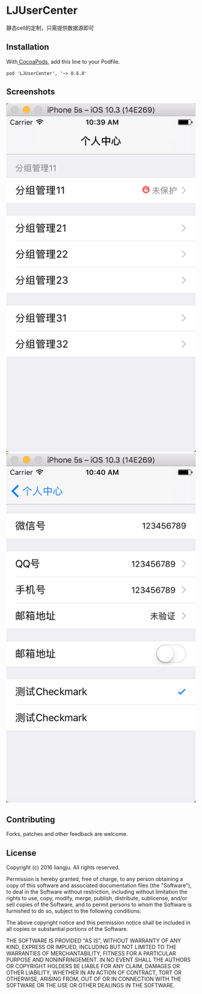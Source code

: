 # LJUserCenter
静态cell的定制，只需提供数据源即可

## Installation
With[ CocoaPods,](https://cocoapods.org/) add this line to your Podfile.

```
pod 'LJUserCenter', '~> 0.6.0' 
```

## Screenshots
![](https://github.com/liuliangju/LJUserCenter/raw/master/Screenshots/image1.png) ![](https://github.com/liuliangju/LJUserCenter/raw/master/Screenshots/image2.png)


## Contributing

Forks, patches and other feedback are welcome.

## License

Copyright (c) 2016 liangju. All rights reserved.

Permission is hereby granted, free of charge, to any person obtaining a copy
of this software and associated documentation files (the "Software"), to deal
in the Software without restriction, including without limitation the rights
to use, copy, modify, merge, publish, distribute, sublicense, and/or sell
copies of the Software, and to permit persons to whom the Software is
furnished to do so, subject to the following conditions:

The above copyright notice and this permission notice shall be included in all
copies or substantial portions of the Software.

THE SOFTWARE IS PROVIDED "AS IS", WITHOUT WARRANTY OF ANY KIND, EXPRESS OR
IMPLIED, INCLUDING BUT NOT LIMITED TO THE WARRANTIES OF MERCHANTABILITY,
FITNESS FOR A PARTICULAR PURPOSE AND NONINFRINGEMENT. IN NO EVENT SHALL THE
AUTHORS OR COPYRIGHT HOLDERS BE LIABLE FOR ANY CLAIM, DAMAGES OR OTHER
LIABILITY, WHETHER IN AN ACTION OF CONTRACT, TORT OR OTHERWISE, ARISING FROM,
OUT OF OR IN CONNECTION WITH THE SOFTWARE OR THE USE OR OTHER DEALINGS IN THE
SOFTWARE.

